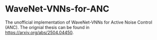 # WaveNet-VNNs-for-ANC
The unofficial implementation of WaveNet-VNNs for Active Noise Control (ANC).
The orignial thesis can be found in https://arxiv.org/abs/2504.04450.
